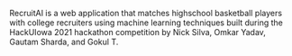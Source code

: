 RecruitAI is a web application that matches highschool basketball players with college recruiters using machine learning techniques built during the HackUIowa 2021 hackathon competition by Nick Silva, Omkar Yadav, Gautam Sharda, and Gokul T.
